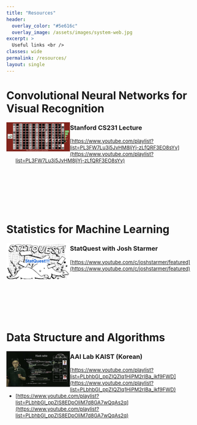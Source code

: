 ```yaml
---
title: "Resources"
header:
  overlay_color: "#5e616c"
  overlay_image: /assets/images/system-web.jpg
excerpt: >
  Useful links <br />
classes: wide
permalink: /resources/
layout: single
---
```



# Convolutional Neural Networks for Visual Recognition
<img align="left" width="33%" src="/assets/images/resources/cs231a_stanford.png"></img>
### Stanford CS231 Lecture
- <span style="font-size: small;">[https://www.youtube.com/playlist?list=PL3FW7Lu3i5JvHM8ljYj-zLfQRF3EO8sYv](https://www.youtube.com/playlist?list=PL3FW7Lu3i5JvHM8ljYj-zLfQRF3EO8sYv)</span> 
<br><br><br><br><br>


<br><br>
# Statistics for Machine Learning
<img align="left" width="33%" src="/assets/images/resources/statquest.png"></img>
### StatQuest with Josh Starmer
- <span style="font-size: small;">[https://www.youtube.com/c/joshstarmer/featured](https://www.youtube.com/c/joshstarmer/featured)</span> 
<br><br><br><br><br>


<br><br>
# Data Structure and Algorithms
<img align="left" width="33%" src="/assets/images/resources/aai_kaist.jpg"></img>
### AAI Lab KAIST (Korean)
- <span style="font-size: small;">[https://www.youtube.com/playlist?list=PLbhbGI_ppZIQZIq1HiPM2rIBa_ikf9FWD](https://www.youtube.com/playlist?list=PLbhbGI_ppZIQZIq1HiPM2rIBa_ikf9FWD)</span> 
- <span style="font-size: small;">[https://www.youtube.com/playlist?list=PLbhbGI_ppZIS8EDpOliM7d8GA7wQqAs2q](https://www.youtube.com/playlist?list=PLbhbGI_ppZIS8EDpOliM7d8GA7wQqAs2q)</span>
<br><br><br><br><br>



